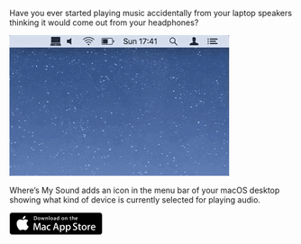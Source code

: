 Have you ever started playing music accidentally from your laptop speakers thinking it would come out from your headphones?

<img class="center content" src="img/demo.gif" width="390px" height="250px">

Where’s My Sound adds an icon in the menu bar of your macOS desktop showing what kind of device is currently selected for playing audio.

<a href="https://itunes.apple.com/gb/app/wheres-my-sound/id1330922254" target="_blank"><img class="center" src="img/MacAppStoreBadge.png" width="165px" height="40px"></a>
